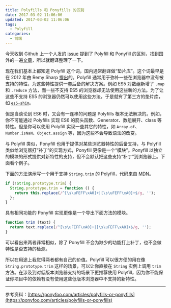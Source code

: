 ```yaml
---
title: Polyfills 和 Ponyfills 的区别
date: 2017-03-02 11:06:06
updated: 2017-03-02 11:06:06
tags:
  - Polyfill
categories:
  - 前端
---
```


今天收到 Github 上一个人发的 [issue](https://github.com/jerrybendy/url-search-params-polyfill/issues/2) 提到了 Polyfill 和 Ponyfill 的区别，找到国外的一遍[文章](https://ponyfoo.com/articles/polyfills-or-ponyfills#ponyfills)，所以就翻译整理了一下。

现在我们基本上都知道 Polyfill 这个词，国内通常翻译做“垫片库”。这个词最早是在 2012 年由 Remy Sharp [提出](https://plus.google.com/+PaulIrish/posts/4okUyAE1qQH)的。Polyfill 通常用于弥补一些在浏览器中没有被支持的特性，为这些特性提供一套后备的解决方案。例如 ES5 对数组新增了 `.map` 和 `.reduce` 方法，而一些不支持 ES5 的浏览器却无法使用这些新的方法。为了让这些不支持 ES5 的浏览器仍然可以使用这些方法，于是就有了第三方的垫片库，如 [`es5-shim`](https://github.com/es-shims/es5-shim)。

但是当谈论到 ES6 时，又会有一连串的问题是 Polyfills 根本无法解决的。例如，你不可能通过 Polyfills 实现 ES6 的箭头函数、Generator、数组展开、class 等特性。但是你可以使用 Polyfill 实现一些其它的特性，如 `Array.of`、`Number.isNaN`、`Object.assign` 等，因为这些不会导致语法的改变。

与 Polyfill 类似，Ponyfill 也用于提供对某些浏览器特性的后备支持，与 Polyfill 类似给浏览器打“补丁”的实现方式，Ponyfill 更像是一个“模块”。Ponyfill 以独立的模块的形式提供对新特性的支持，但不会默认把这些支持“补丁”到浏览器上。下面看个例子。

下面的方法演示写一个用于支持 `String.trim` 的 Polyfill，代码来自 [MDN](https://developer.mozilla.org/en/docs/Web/JavaScript/Reference/Global_Objects/String/trim)。

```js
if (!String.prototype.trim) {
  String.prototype.trim = function () {
    return this.replace(/^[\s\uFEFF\xA0]+|[\s\uFEFF\xA0]+$/g, '');
  };
}
```

具有相同功能的 Ponyfill 实现更像是一个导出下面方法的模块。

```js
function trim (text) {
  return text.replace(/^[\s\uFEFF\xA0]+|[\s\uFEFF\xA0]+$/g, '');
}
```

可以看出来两者非常相似，除了 Ponyfill 不会为缺少的功能打上补丁，也不会做特性是否支持的检测。

所以在用途上我觉得两者都有自己的价值。Polyfill 可以很方便的用在像 `String.prototype.trim` 这样的场景，可以让你直接在 `String` 实例上调用 `trim` 方法。在涉及到对低版本浏览器支持的场景下更推荐使用 Polyfill，因为你不能保证你项目中的依赖有没有使用这些低版本浏览器中不支持的新特性。

---

参考资料：[https://ponyfoo.com/articles/polyfills-or-ponyfills](https://ponyfoo.com/articles/polyfills-or-ponyfills)




